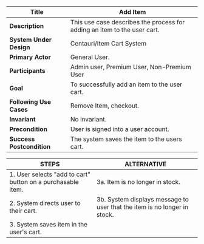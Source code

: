 

|Title |   Add Item     |
|---------|---------|
|**Description**|     This use case describes the process for adding an item to the user cart.      |
|**System Under Design**|     Centauri/Item Cart System        |
|**Primary Actor**|     General User.        |
|**Participants**|     Admin user, Premium User, Non-Premium User        |
|**Goal**|     To successfully add an item to the user cart.        |
|**Following Use Cases**|     Remove Item, checkout.       |
|**Invariant**|     No invariant.     |
|**Precondition**|     User is signed into a user account.       |
|**Success Postcondition**|     The system saves the item to the users cart.       |


|**STEPS**|**ALTERNATIVE**|
|---------|---------|
| 1. User selects "add to cart" button on a purchasable item.      | 3a. Item is no longer in stock.        |
| 2. System directs user to their cart.     | 3b. System displays message to user that the item is no longer in stock.        |
| 3. System saves item in the user's cart.     |         |
